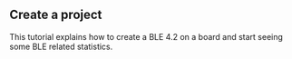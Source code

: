 ## Create a project

This tutorial explains how to create a  BLE 4.2 on a board and start seeing some BLE related statistics. 


